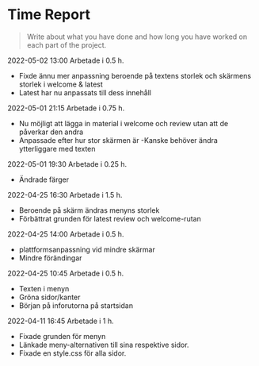 # Time Report

> Write about what you have done and how long you have worked on each part of the project.

  2022-05-02 13:00 Arbetade i 0.5 h.
  - Fixde ännu mer anpassning beroende på textens storlek och skärmens storlek i welcome & latest
  - Latest har nu anpassats till dess innehåll

  2022-05-01 21:15 Arbetade i 0.75 h.
  - Nu möjligt att lägga in material i welcome och review utan att de påverkar den andra
  - Anpassade efter hur stor skärmen är
    -Kanske behöver ändra ytterliggare med texten 

  2022-05-01 19:30 Arbetade i 0.25 h.
  - Ändrade färger

  2022-04-25 16:30 Arbetade i 1.5 h.
  - Beroende på skärm ändras menyns storlek
  - Förbättrat grunden för latest review och welcome-rutan

  2022-04-25 14:00 Arbetade i 0.5 h.
  - plattformsanpassning vid mindre skärmar
  - Mindre förändingar

  2022-04-25 10:45 Arbetade i 0.5 h.
  - Texten i menyn
  - Gröna sidor/kanter
  - Början på inforutorna på startsidan

  2022-04-11 16:45 Arbetade i 1 h.
  - Fixade grunden för menyn
  - Länkade meny-alternativen till sina respektive sidor.
  - Fixade en style.css för alla sidor.

